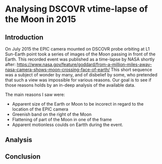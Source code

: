 # Analysing DSCOVR vtime-lapse of the Moon in 2015

## Introduction

On July 2015 the EPIC camera mounted on DSCOVR probe orbiting at L1 Sun-Earth point took a series of images of the Moon passing in front of the Earth. This recorded event was published as a time-lapse by NASA shortly after: https://www.nasa.gov/feature/goddard/from-a-million-miles-away-nasa-camera-shows-moon-crossing-face-of-earth/
This short sequence was a subject of wonder by many, and of disbelief by some, who pretended that such a view was impossible for various reasons.
Our goal is to see if those reasons holds by an in-deep analysis of the available data.

The main reasons I saw were:
- Apparent size of the Earth or Moon to be incorect in regard to the location of the EPIC camera
- Greenish band on the right of the Moon
- Flattening of part of the Moon in one of the frame
- Apparent motionless coulds on Eartth during the event.

## Analysis


## Conclusion
